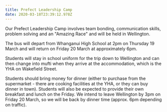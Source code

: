 ```yaml
---
title: Prefect Leadership Camp
date: 2020-03-18T23:39:12.978Z
---
```

Our Prefect Leadership Camp involves team bonding, communication skills, problem solving and an "Amazing Race" and will be held in Wellington.  

The bus will depart from Whanganui High School at 2pm on Thursday 19 March and will return on Friday 20 March at approximately 6pm.  

Students will stay in school uniform for the trip down to Wellington and can then change into mufti when they arrive at the accommodation, which is the YHA on Wakefield Street.

Students should bring money for dinner (either to purchase from the supermarket - there are cooking facilities at the YHA, or they can buy dinner in town). Students will also be expected to provide their own breakfast and lunch on the Friday. We intend to leave Wellington by 3pm on Friday 20 March, so we will be back by dinner time (approx. 6pm depending on traffic). 